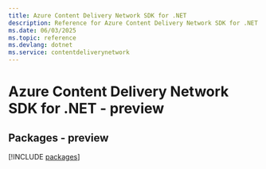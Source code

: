 ```yaml
---
title: Azure Content Delivery Network SDK for .NET
description: Reference for Azure Content Delivery Network SDK for .NET
ms.date: 06/03/2025
ms.topic: reference
ms.devlang: dotnet
ms.service: contentdeliverynetwork
---
```

# Azure Content Delivery Network SDK for .NET - preview
## Packages - preview
[!INCLUDE [packages](content-delivery-network-index.md)]